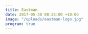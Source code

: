 ```yaml
---
title: Eastman
date: 2017-05-30 08:26:00 +10:00
image: "/uploads/eastman-logo.jpg"
program: true
---
```


